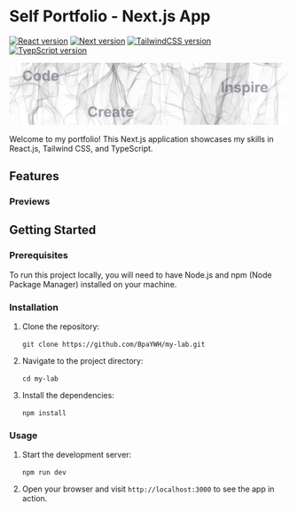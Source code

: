 # Self Portfolio - Next.js App
[![React version](https://img.shields.io/badge/React-v18.2.0-149eca)](https://www.npmjs.com/package/react/v/18.2.0) [![Next version](https://img.shields.io/badge/Next-v13.4.3-white)](https://www.npmjs.com/package/next/v/13.4.3) [![TailwindCSS version](https://img.shields.io/badge/TailwindCSS-v3.3.2-0fa4e9)](https://www.npmjs.com/package/tailwindcss/v/3.3.2) [![TyepScript version](https://img.shields.io/badge/TypeScript-5.1.3-3078c6)](https://www.npmjs.com/package/typescript/v/5.1.3)

![Project Banner](/public/assets/image/banner.png)

Welcome to my portfolio! This Next.js application showcases my skills in React.js, Tailwind CSS, and TypeScript.

## Features

### Previews

## Getting Started

### Prerequisites

To run this project locally, you will need to have Node.js and npm (Node Package Manager) installed on your machine.

### Installation

1. Clone the repository:
    
    `git clone https://github.com/BpaYWH/my-lab.git`
    
2. Navigate to the project directory:
    
    `cd my-lab`
    
3. Install the dependencies:
    
    `npm install`
    
### Usage

1. Start the development server:
    
    `npm run dev`
    
2. Open your browser and visit `http://localhost:3000` to see the app in action.
    